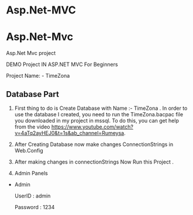 # Asp.Net-MVC
# Asp.Net-Mvc
 Asp.Net Mvc project

DEMO Project IN ASP.NET MVC For Beginners
 
Project Name: - TimeZona

Database Part
-------------------------------------------
1) First thing to do is Create Database with Name :- TimeZona .
  In order to use the database I created, you need to run the TimeZona.bacpac file you downloaded in my project in mssql. To do this, you can get help from the video https://www.youtube.com/watch?v=4aTq2ayHEJ0&t=1s&ab_channel=Rumeysa.

2) After Creating Database now make changes ConnectionStrings in Web.Config

3) After making changes in connectionStrings Now Run this Project .

5) Admin Panels
  
 - Admin 
       
      UserID : admin 
       
      Password : 1234
